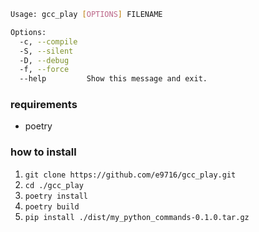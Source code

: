 ```bash
Usage: gcc_play [OPTIONS] FILENAME

Options:
  -c, --compile
  -S, --silent
  -D, --debug
  -f, --force
  --help         Show this message and exit.
```

### requirements
- poetry

### how to install
1. `git clone https://github.com/e9716/gcc_play.git`
2. `cd ./gcc_play`
3. `poetry install`
4. `poetry build`
5. `pip install ./dist/my_python_commands-0.1.0.tar.gz`
